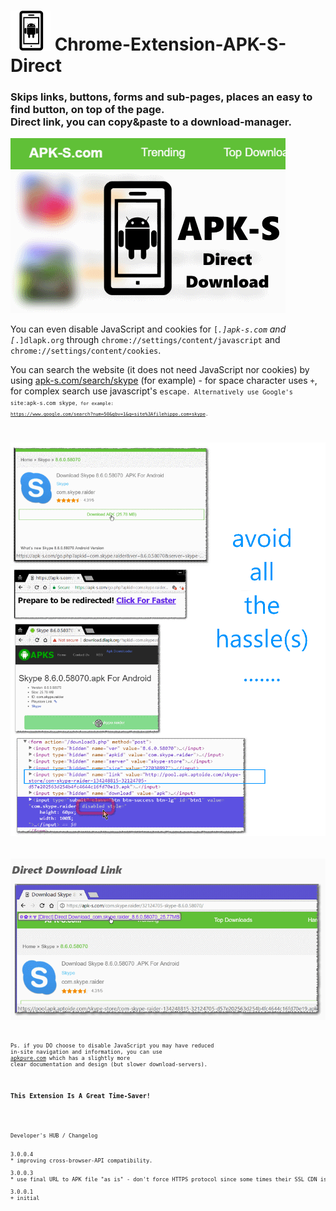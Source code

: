 <h1><img alt="" src="resources/icon.png" height="64" width="64"/> Chrome-Extension-APK-S-Direct</h1>

<h3>Skips links, buttons, forms and sub-pages, places an easy to find button, on top of the page. <br/>Direct link, you can copy&amp;paste to a download-manager.</h3>

<img alt="" src="resources/tile.png"/>

You can even disable JavaScript and cookies for <code>[*.]apk-s.com</code> and <code>[*.]dlapk.org</code> through <code>chrome://settings/content/javascript</code> and <code>chrome://settings/content/cookies</code>.

You can search the website (it does not need JavaScript nor cookies) by using <a href="https://apk-s.com/search/skype">apk-s.com/search/skype</a> (for example) - for space character uses <code>+</code>, for complex search use javascript's <code>escape<code>.
Alternatively use Google's <code>site:apk-s.com skype<code>,
for example: <a href="https://www.google.com/search?num=50&gbv=1&q=site%3Aapk-s.com+skype">https://www.google.com/search?num=50&gbv=1&q=site%3Afilehippo.com+skype</a>.


<img alt="" src="resources/screenshot_1.png"/><br/>

<img alt="" src="resources/screenshot_2.png"/><br/>

Ps. if you DO choose to disable JavaScript you may have reduced in-site navigation and information,
you can use <a href="https://apkpure.com/">apkpure.com</a> which has a slightly more clear documentation and design (but slower download-servers).


<h3>This Extension Is A Great Time-Saver!</h3>

<pre>
Developer's HUB / Changelog


3.0.0.4
* improving cross-browser-API compatibility.

3.0.0.3
* use final URL to APK file "as is" - don't force HTTPS protocol since some times their SSL CDN is down...

3.0.0.1
+ initial
</pre>

<!-- <a href="https://paypal.me/e1adkarak0"><img src="https://www.paypalobjects.com/webstatic/mktg/Logo/pp-logo-100px.png" alt="PayPal Donation"></a> -->

